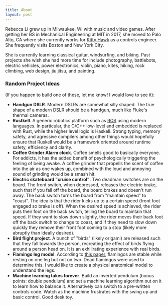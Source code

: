 ```yaml
---
title: About
layout: post
---
```


Rebecca Li grew up in Milwaukee, WI with music and video games. After getting her BS in Mechanical Engineering at MIT in 2017, she moved to Palo Alto, CA where she currently works for [Kitty Hawk][kittyhawk] as a controls engineer. She frequently visits Boston and New York City.

She is currently learning classical guitar, windsurfing, and biking. Past projects she wish she had more time for include photography, battlebots, electric vehicles, power electronics, violin, piano, kites, hiking, rock climbing, web design, jiu jitsu, and painting.

### Random Project Ideas
(If you happen to build one of these, let me know! I would love to see it):
* **Handgun DSLR**. Modern DSLRs are somewhat silly shaped. The true shape of a modern DSLR should be a handgun, much like Fluke's thermal cameras.
* **Rustkell**. A generic robotics platform such as [ROS][ros] using modern languages. In particular, the C/C++ low-level and embedded is replaced with Rust, while the higher level logic is Haskell. Strong typing, memory safety, and agressive compilers among other things would hopefully ensure that Ruskell would be a framework oriented around runtime safety, efficiency and clarity.
* **Coffee Grinder Alarm clock**. Coffee smells good to basically everyone. For addicts, it has the added benefit of psychologically triggering the feeling of being awake. A coffee grinder that propells the scent of coffee into the air as one wakes up, combined with the loud and annoying sound of grinding would be a smash hit.
* **Electric skateboard "cruise control"**. Two deadman switches are on the board. The front switch, when depressed, releases the electric brake, such that if you fall off the board, the board brakes and doesn't run away. The back switch turns the board from "maintain speed" to "coast". The idea is that the rider kicks up to a certain speed (front foot engaged so brake is off). When the desired speed is achieved, the rider puts their foot on the back switch, telling the board to maintain that speed. If they want to slow down slightly, the rider moves their back foot off the back switch to change to coast, and if they need to slow down quickly they remove their front foot coming to a stop (likely more abruptly than ideally desired).
* **Bird flight project**. A bunch of "birds" (likely origami) are released such that they fall towards the person, recreating the effect of birds flying around a person head on. It is an exhilirating experience with real birds.
* **Flamingo leg model**. According to [this paper][flamingoPaper], flamingos are stable while resting on one leg but not on two. Dead flamingos were used to determine this. I would like to create a physical anatomical model to understand the legs.
* **Machine learning takes forever**. Build an inverted pendulum (bonus points: double pendulum) and set a machine learning algorithm out on it to learn how to balance it. Alternatively can switch to a pre-written controls code. Watch as the machine frustrates with the swing up and basic control. Good desk toy.




[kittyhawk]:        http://kittyhawk.aero
[flamingoPaper]:    http://google.com
[ros]:              http://www.ros.org

